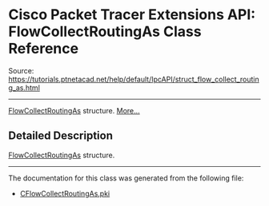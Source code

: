# Cisco Packet Tracer Extensions API: FlowCollectRoutingAs Class Reference

Source: https://tutorials.ptnetacad.net/help/default/IpcAPI/struct_flow_collect_routing_as.html

---

[FlowCollectRoutingAs](struct_flow_collect_routing_as.html "FlowCollectRoutingAs structure.") structure. [More...](struct_flow_collect_routing_as.html#details)

## Detailed Description

[FlowCollectRoutingAs](struct_flow_collect_routing_as.html "FlowCollectRoutingAs structure.") structure. 

* * *

The documentation for this class was generated from the following file:

  * [CFlowCollectRoutingAs.pki](_c_flow_collect_routing_as_8pki.html)


